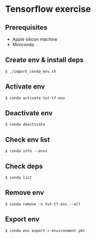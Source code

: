 # Tensorflow exercise

## Prerequisites
- Apple silicon machine
- Miniconda

## Create env & install deps
```
$ ./import_conda_env.sh
```

## Activate env
```
$ conda activate tut-tf-env
```

## Deactivate env
```
$ conda deactivate
```

## Check env list
```
$ conda info --envs
```

## Check deps
```
$ conda list
```

## Remove env
```
$ conda remove -n tut-tf-env --all
```

## Export env
```
$ conda env export > environment.yml
```
